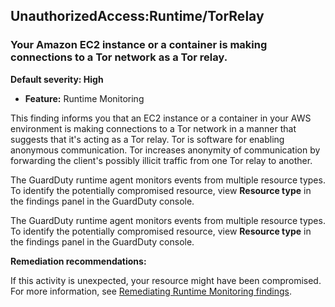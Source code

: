 

UnauthorizedAccess:Runtime/TorRelay
-----------------------------------

### Your Amazon EC2 instance or a container is making connections to a Tor network as a Tor relay.

**Default severity: High**

* **Feature:** Runtime Monitoring

This finding informs you that an EC2 instance or a container in your AWS environment is making connections to a Tor network in a manner that suggests that it's acting as a Tor relay. Tor is software for enabling anonymous communication. Tor increases anonymity of communication by forwarding the client's possibly illicit traffic from one Tor relay to another.

The GuardDuty runtime agent monitors events from multiple resource types. To identify the potentially compromised resource, view **Resource type** in the findings panel in the GuardDuty console.

The GuardDuty runtime agent monitors events from multiple resource types. To identify the potentially compromised resource, view **Resource type** in the findings panel in the GuardDuty console.

**Remediation recommendations:**

If this activity is unexpected, your resource might have been compromised. For more information, see [Remediating Runtime Monitoring findings](https://docs.aws.amazon.com/guardduty/latest/ug/guardduty-remediate-runtime-monitoring.html).

